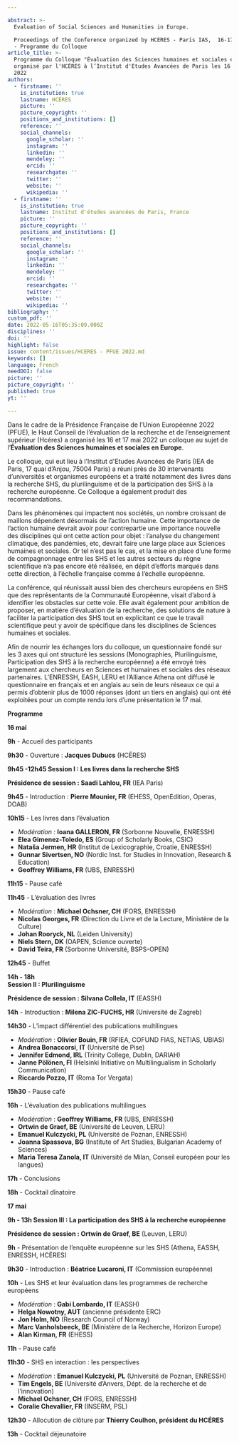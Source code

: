 ```yaml
---

abstract: >-
  Evaluation of Social Sciences and Humanities in Europe.

  Proceedings of the Conference organized by HCERES - Paris IAS,  16-17 May 2022
  - Programme du Colloque
article_title: >-
  Programme du Colloque "Évaluation des Sciences humaines et sociales en Europe"
  organisé par l'HCÉRES à l’Institut d'Etudes Avancées de Paris les 16 et 17 mai
  2022
authors:
  - firstname: ''
    is_institution: true
    lastname: HCÉRES
    picture: ''
    picture_copyright: ''
    positions_and_institutions: []
    reference: ''
    social_channels:
      google_scholar: ''
      instagram: ''
      linkedin: ''
      mendeley: ''
      orcid: ''
      researchgate: ''
      twitter: ''
      website: ''
      wikipedia: ''
  - firstname: ''
    is_institution: true
    lastname: Institut d'études avancées de Paris, France
    picture: ''
    picture_copyright: ''
    positions_and_institutions: []
    reference: ''
    social_channels:
      google_scholar: ''
      instagram: ''
      linkedin: ''
      mendeley: ''
      orcid: ''
      researchgate: ''
      twitter: ''
      website: ''
      wikipedia: ''
bibliography: ''
custom_pdf: ''
date: 2022-05-16T05:35:09.000Z
disciplines: ''
doi: ''
highlight: false
issue: content/issues/HCERES - PFUE 2022.md
keywords: []
language: French
needDOI: false
picture: ''
picture_copyright: ''
published: true
yt: ''

---
```




Dans le cadre de la Présidence Française de l’Union Européenne 2022 (PFUE), le Haut Conseil de l’évaluation de la recherche et de l’enseignement supérieur (Hcéres)  a organisé les 16 et 17 mai 2022 un colloque au sujet de l’**Évaluation des Sciences humaines et sociales en Europe**.

Le colloque, qui eut lieu à l’Institut d'Etudes Avancées de Paris (IEA de Paris, 17 quai d’Anjou, 75004 Paris)  a réuni près de 30 intervenants d’universités et organismes européens et a traité notamment des livres dans la recherche SHS, du plurilinguisme et de la participation des SHS à la recherche européenne. Ce Colloque a également produit des recommandations.

Dans les phénomènes qui impactent nos sociétés, un nombre croissant de maillons dépendent désormais de l’action humaine. Cette importance de l’action humaine devrait avoir pour contrepartie une importance nouvelle des disciplines qui ont cette action pour objet : l’analyse du changement climatique, des pandémies, etc, devrait faire une large place aux Sciences humaines et sociales. Or tel n’est pas le cas, et la mise en place d’une forme de compagnonnage entre les SHS et les autres secteurs du règne scientifique n’a pas encore été réalisée, en dépit d’efforts marqués dans cette direction, à l’échelle française comme à l’échelle européenne.

La conférence, qui réunissait aussi bien des chercheurs européens en SHS que des représentants de la Communauté Européenne, visait d’abord à identifier les obstacles sur cette voie. Elle avait également pour ambition de proposer, en matière d’évaluation de la recherche, des solutions de nature à faciliter la participation des SHS tout en explicitant ce que le travail scientifique peut y avoir de spécifique dans les disciplines de Sciences humaines et sociales.

Afin de nourrir les échanges lors du colloque, un questionnaire fondé sur les 3 axes qui ont structuré les sessions (Monographies, Plurilinguisme, Participation des SHS à la recherche européenne) a été envoyé très largement aux chercheurs en Sciences et humaines et sociales des réseaux partenaires. L’ENRESSH, EASH, LERU et l’Alliance Athena ont diffusé le questionnaire en français et en anglais au sein de leurs réseaux ce qui a permis d’obtenir plus de 1000 réponses (dont un tiers en anglais) qui ont été exploitées pour un compte rendu lors d’une présentation le 17 mai.

**Programme**

**16 mai**

**9h** - Accueil des participants

**9h30** - Ouverture : **Jacques Dubucs** (HCÉRES)

**9h45 -12h45
Session I : Les livres dans la recherche SHS**

**Présidence de session : Saadi Lahlou, FR** (IEA Paris)

**9h45** - Introduction : **Pierre Mounier, FR** (EHESS, OpenEdition, Operas, DOAB)

**10h15** - Les livres dans l’évaluation

- _Modération :_ **Ioana GALLERON, FR** (Sorbonne Nouvelle, ENRESSH)
- **Elea Gimenez-Toledo, ES** (Group of Scholarly Books, CSIC)
- **Nataša Jermen, HR** (Institut de Lexicographie, Croatie, ENRESSH)
- **Gunnar Sivertsen, NO** (Nordic Inst. for Studies in Innovation, Research & Education)
- **Geoffrey Williams, FR** (UBS, ENRESSH)

**11h15** - Pause café

**11h45** - L’évaluation des livres

- _Modération_ : **Michael Ochsner, CH** (FORS, ENRESSH)
- **Nicolas Georges, FR** (Direction du Livre et de la Lecture, Ministère de la Culture)
- **Johan Rooryck, NL** (Leiden University)
- **Niels Stern, DK** (OAPEN, Science ouverte)
- **David Teira, FR** (Sorbonne Université, BSPS-OPEN)

**12h45** - Buffet

**14h - 18h  
Session II : Plurilinguisme**

**Présidence de session : Silvana Collela, IT** (EASSH)

**14h** - Introduction : **Milena ZIC-FUCHS, HR** (Université de Zagreb)

**14h30** - L’impact différentiel des publications multilingues

- _Modération_ : **Olivier Bouin, FR** (RFIEA, COFUND FIAS, NETIAS, UBIAS)
- **Andrea Bonaccorsi**, **IT** (Université de Pise)
- **Jennifer Edmond, IRL** (Trinity College, Dublin, DARIAH)
- **Janne Pölönen, FI** (Helsinki Initiative on Multilingualism in Scholarly Communication)
- **Riccardo Pozzo, IT** (Roma Tor Vergata)

**15h30** - Pause café

**16h** - L’évaluation des publications multilingues

- _Modération_ : **Geoffrey Williams, FR** (UBS, ENRESSH)
- **Ortwin de Graef, BE** (Université de Leuven, LERU)
- **Emanuel Kulczycki, PL** (Université de Poznan, ENRESSH)
- **Joanna Spassova, BG** (Institute of Art Studies, Bulgarian Academy of Sciences)
- **Maria Teresa Zanola, IT** (Université de Milan, Conseil européen pour les langues)

**17h** - Conclusions

**18h** - Cocktail dînatoire

**17 mai**

**9h - 13h
Session III : La participation des SHS à la recherche européenne**

**Présidence de session : Ortwin de Graef, BE** (Leuven, LERU)

**9h** - Présentation de l’enquête européenne sur les SHS (Athena, EASSH, ENRESSH, HCÉRES)

**9h30** - Introduction : **Béatrice Lucaroni, IT** (Commission européenne)

**10h** - Les SHS et leur évaluation dans les programmes de recherche européens

- _Modération_ : **Gabi Lombardo, IT** (EASSH)
- **Helga Nowotny, AUT** (ancienne présidente ERC)
- **Jon Holm, NO** (Research Council of Norway)
- **Marc Vanholsbeeck, BE** (Ministère de la Recherche, Horizon Europe)
- **Alan Kirman, FR** (EHESS)

**11h** - Pause café

**11h30** - SHS en interaction : les perspectives

- _Modération_ : **Emanuel Kulczycki, PL** (Université de Poznan, ENRESSH)
- **Tim Engels, BE** (Université d’Anvers, Dépt. de la recherche et de l’innovation)
- **Michael Ochsner, CH** (FORS, ENRESSH)
- **Coralie Chevallier, FR** (INSERM, PSL)

**12h30** - Allocution de clôture par **Thierry Coulhon, président du HCÉRES**

**13h** - Cocktail déjeunatoire
